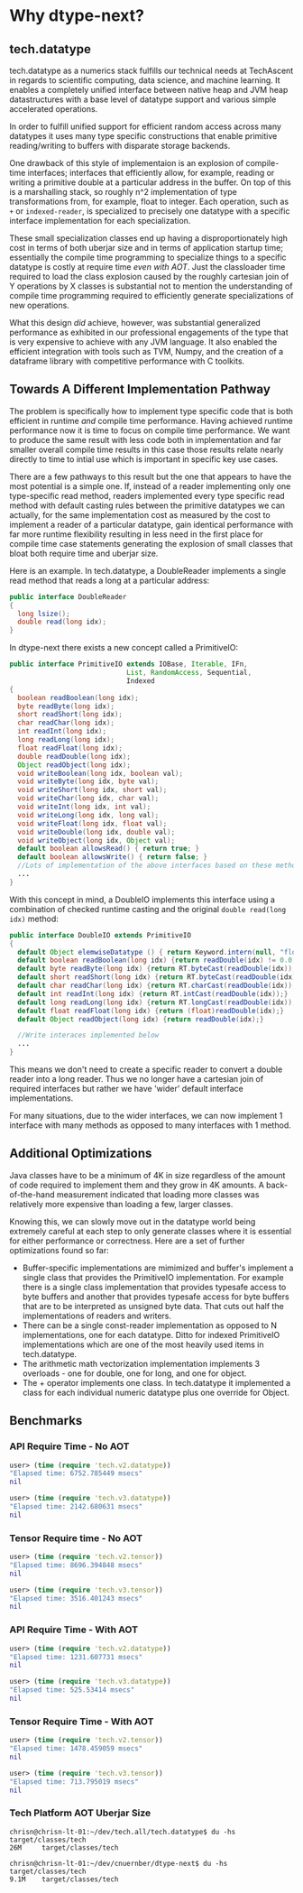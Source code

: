 # Why dtype-next?


## tech.datatype


tech.datatype as a numerics stack fulfills our technical needs at TechAscent in regards
to scientific computing, data science, and machine learning.  It enables a completely
unified interface between native heap and JVM heap datastructures with a base level
of datatype support and various simple accelerated operations.


In order to fulfill unified support for efficient random access across many datatypes
it uses many type specific constructions that enable primitive reading/writing to
buffers with disparate storage backends.


One drawback of this style of implementaion is an explosion of compile-time
interfaces; interfaces that efficiently allow, for example, reading or writing a
primitive double at a particular address in the buffer.  On top of this is a
marshalling stack, so roughly n^2 implementation of type transformations from, for
example, float to integer.  Each operation, such as `+` or `indexed-reader`, is
specialized to precisely one datatype with a specific interface implementation for each
specialization.


These small specialization classes end up having a disproportionately high cost in terms
of both uberjar size and in terms of application startup time; essentially the compile
time programming to specialize things to a specific datatype is costly at require
time *even with AOT*.  Just the classloader time required to load the class explosion
caused by the roughly cartesian join of Y operations by X classes is substantial not
to mention the understanding of compile time programming required to efficiently
generate specializations of new operations.


What this design *did* achieve, however, was substantial generalized performance as
exhibited in our professional engagements of the type that is very expensive to
achieve with any JVM language.  It also enabled the efficient integration with tools
such as TVM, Numpy, and the creation of a dataframe library with competitive performance
with C toolkits.


## Towards A Different Implementation Pathway


The problem is specifically how to implement type specific code that is both efficient
in runtime *and* compile time performance.  Having achieved runtime performance now it
is time to focus on compile time performance.  We want to produce the same result with
less code both in implementation and far smaller overall compile time results in this
case those results relate nearly directly to time to intial use which is important
in specific key use cases.


There are a few pathways to this result but the one that appears to have the most
potential is a simple one.  If, instead of a reader implementing only one
type-specific read method, readers implemented every type specific read method with
default casting rules between the primitive datatypes we can actually, for the same
implementation cost as measured by the cost to implement a reader of a particular
datatype, gain identical performance with far more runtime flexibility resulting in
less need in the first place for compile time case statements generating the
explosion of small classes that bloat both require time and uberjar size.


Here is an example.  In tech.datatype, a DoubleReader implements a single read method
that reads a long at a particular address:

```java
public interface DoubleReader
{
  long lsize();
  double read(long idx);
}
```

In dtype-next there exists a new concept called a PrimitiveIO:

```java
public interface PrimitiveIO extends IOBase, Iterable, IFn,
				             List, RandomAccess, Sequential,
                             Indexed
{
  boolean readBoolean(long idx);
  byte readByte(long idx);
  short readShort(long idx);
  char readChar(long idx);
  int readInt(long idx);
  long readLong(long idx);
  float readFloat(long idx);
  double readDouble(long idx);
  Object readObject(long idx);
  void writeBoolean(long idx, boolean val);
  void writeByte(long idx, byte val);
  void writeShort(long idx, short val);
  void writeChar(long idx, char val);
  void writeInt(long idx, int val);
  void writeLong(long idx, long val);
  void writeFloat(long idx, float val);
  void writeDouble(long idx, double val);
  void writeObject(long idx, Object val);
  default boolean allowsRead() { return true; }
  default boolean allowsWrite() { return false; }
  //Lots of implementation of the above interfaces based on these methods.
  ...
}
```

With this concept in mind, a DoubleIO implements this interface using a
combination of checked runtime casting and the original `double read(long idx)`
method:

```java
public interface DoubleIO extends PrimitiveIO
{
  default Object elemwiseDatatype () { return Keyword.intern(null, "float64"); }
  default boolean readBoolean(long idx) {return readDouble(idx) != 0.0;}
  default byte readByte(long idx) {return RT.byteCast(readDouble(idx));}
  default short readShort(long idx) {return RT.byteCast(readDouble(idx));}
  default char readChar(long idx) {return RT.charCast(readDouble(idx));}
  default int readInt(long idx) {return RT.intCast(readDouble(idx));}
  default long readLong(long idx) {return RT.longCast(readDouble(idx));}
  default float readFloat(long idx) {return (float)readDouble(idx);}
  default Object readObject(long idx) {return readDouble(idx);}

  //Write interaces implemented below
  ...
}
```

This means we don't need to create a specific reader to convert a double reader into
a long reader.  Thus we no longer have a cartesian join of required
interfaces but rather we have 'wider' default interface implementations.

For many situations, due to the wider interfaces, we can now implement 1 interface
with many methods as opposed to many interfaces with 1 method.


## Additional Optimizations


Java classes have to be a minimum of 4K in size regardless of the amount of code
required to implement them and they grow in 4K amounts.  A back-of-the-hand
measurement indicated that loading more classes was relatively more expensive than
loading a few, larger classes.


Knowing this, we can slowly move out in the datatype world being extremely careful
at each step to only generate classes where it is essential for either performance
or correctness.  Here are a set of further optimizations found so far:



*  Buffer-specific implementations are mimimized and buffer's implement a single
class that provides the PrimitiveIO implementation.  For example
there is a single class implementation that provides typesafe access to byte buffers
and another that provides typesafe access for byte buffers that are to be interpreted
as unsigned byte data.  That cuts out half the implementations of readers and writers.
*  There can be a single const-reader implementation as opposed to N implementations,
one for each datatype.  Ditto for indexed PrimitiveIO implementations which are one
of the most heavily used items in tech.datatype.
*  The arithmetic math vectorization implementation implements 3 overloads - one for
double, one for long, and one for object.
*  The + operator implements one class.  In tech.datatype it implemented a class
for each individual numeric datatype plus one override for Object.


## Benchmarks


### API Require Time - No AOT

```clojure
user> (time (require 'tech.v2.datatype))
"Elapsed time: 6752.785449 msecs"
nil
```

```clojure
user> (time (require 'tech.v3.datatype))
"Elapsed time: 2142.680631 msecs"
nil
```


### Tensor Require time - No AOT

```clojure
user> (time (require 'tech.v2.tensor))
"Elapsed time: 8696.394848 msecs"
nil
```

```clojure
user> (time (require 'tech.v3.tensor))
"Elapsed time: 3516.401243 msecs"
nil
```

### API Require Time - With AOT

```clojure
user> (time (require 'tech.v2.datatype))
"Elapsed time: 1231.607731 msecs"
nil
```

```clojure
user> (time (require 'tech.v3.datatype))
"Elapsed time: 525.53414 msecs"
nil
```

### Tensor Require Time - With AOT

```clojure
user> (time (require 'tech.v2.tensor))
"Elapsed time: 1478.459059 msecs"
nil
```

```clojure
user> (time (require 'tech.v3.tensor))
"Elapsed time: 713.795019 msecs"
nil
```

### Tech Platform AOT Uberjar Size

```console
chrisn@chrisn-lt-01:~/dev/tech.all/tech.datatype$ du -hs target/classes/tech
26M     target/classes/tech
```

```console
chrisn@chrisn-lt-01:~/dev/cnuernber/dtype-next$ du -hs target/classes/tech
9.1M    target/classes/tech
```
